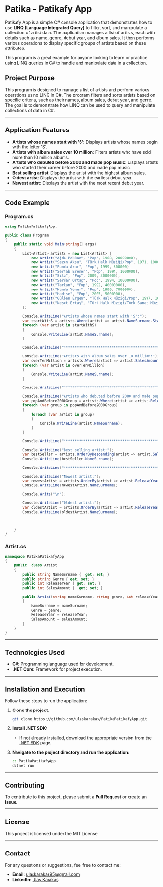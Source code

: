 # Patika - Patikafy App

Patikafy App is a simple C# console application that demonstrates how to use **LINQ (Language Integrated Query)** to filter, sort, and manipulate a collection of artist data. The application manages a list of artists, each with details such as name, genre, debut year, and album sales. It then performs various operations to display specific groups of artists based on these attributes.

This program is a great example for anyone looking to learn or practice using LINQ queries in C# to handle and manipulate data in a collection.

## Project Purpose

This program is designed to manage a list of artists and perform various operations using LINQ in C#. The program filters and sorts artists based on specific criteria, such as their names, album sales, debut year, and genre. The goal is to demonstrate how LINQ can be used to query and manipulate collections of data in C#.

---

## Application Features

- **Artists whose names start with 'S'**: Displays artists whose names begin with the letter 'S'.
- **Artists with album sales over 10 million**: Filters artists who have sold more than 10 million albums.
- **Artists who debuted before 2000 and made pop music**: Displays artists who started their career before 2000 and made pop music.
- **Best selling artist**: Displays the artist with the highest album sales.
- **Oldest artist**: Displays the artist with the earliest debut year.
- **Newest artist**: Displays the artist with the most recent debut year.

---


## Code Example

### Program.cs
```csharp
using PatikaPatikafyApp;

public class Program
{
    public static void Main(string[] args)
    {
        List<Artist> artists = new List<Artist> {
            new Artist("Ajda Pekkan", "Pop", 1968, 20000000),
            new Artist("Sezen Aksu", "Türk Halk Müziği/Pop", 1971, 10000000),
            new Artist("Funda Arar", "Pop", 1999, 300000),
            new Artist("Sertab Erener", "Pop", 1994, 1000000),
            new Artist("Sıla", "Pop", 2009, 3000000),
            new Artist("Serdar Ortaç", "Pop", 1994, 10000000),
            new Artist("Tarkan", "Pop", 1992, 40000000),
            new Artist("Hande Yener", "Pop", 1999, 7000000),
            new Artist("Hadise", "Pop", 2005, 5000000),
            new Artist("Gülben Ergen", "Türk Halk Müzigi/Pop", 1997, 10000000),
            new Artist("Neşet Ertaş", "Türk Halk Müzigi/Türk Sanat Müziği", 1960, 2000000),
        };

        Console.WriteLine("Artists whose names start with 'S':");
        var startWithS = artists.Where(artist => artist.NameSurname.StartsWith("S"));
        foreach (var artist in startWithS)
        {
            Console.WriteLine(artist.NameSurname);
        }

        Console.WriteLine("****************************************************");

        Console.WriteLine("Artists with album sales over 10 million:");
        var overTenMillion = artists.Where(artist => artist.SalesAmount > 10000000);
        foreach (var artist in overTenMillion)
        {
            Console.WriteLine(artist.NameSurname);
        }

        Console.WriteLine("****************************************************");

        Console.WriteLine("Artists who debuted before 2000 and made pop music:");
        var popAndBefore2000Group = artists.Where(artist => artist.ReleaseYear < 2000 && artist.Genre.Contains("Pop")).OrderBy(artist => artist.NameSurname).GroupBy(artist => artist.ReleaseYear);
        foreach (var group in popAndBefore2000Group)
        {
            foreach (var artist in group)
            {
                Console.WriteLine(artist.NameSurname);
            }
        }

        Console.WriteLine("****************************************************");

        Console.WriteLine("Best selling artist:");
        var bestSeller = artists.OrderByDescending(artist => artist.SalesAmount).First();
        Console.WriteLine(bestSeller.NameSurname);

        Console.WriteLine("****************************************************");

        Console.WriteLine("Newest artist:");
        var newestArtist = artists.OrderBy(artist => artist.ReleaseYear).Last();
        Console.WriteLine(newestArtist.NameSurname);

        Console.Write("\n");

        Console.WriteLine("Oldest artist:");
        var oldestArtist = artists.OrderBy(artist => artist.ReleaseYear).First();
        Console.WriteLine(oldestArtist.NameSurname);

        

    }
}
```

### Artist.cs
```csharp
namespace PatikaPatikafyApp
{
    public  class Artist
    {
        public string NameSurname {  get; set; }
        public string Genre { get; set; }
        public int ReleaseYear { get; set; }
        public int SalesAmount {  get; set; }

        public Artist(string nameSurname, string genre, int releaseYear, int salesAmount)
        {
            NameSurname = nameSurname;
            Genre = genre;
            ReleaseYear = releaseYear;
            SalesAmount = salesAmount;
        }
    }
}
```
---

## Technologies Used

- **C#**: Programming language used for development.
- **.NET Core**: Framework for project execution.

---

## Installation and Execution

Follow these steps to run the application:

1. **Clone the project:**
   ```bash
   git clone https://github.com/ulaskarakas/PatikaPatikafyApp.git
   ```
2. **Install .NET SDK:**
   - If not already installed, download the appropriate version from the [.NET SDK](https://dotnet.microsoft.com/download) page.

3. **Navigate to the project directory and run the application:**
   ```bash
   cd PatikaPatikafyApp
   dotnet run
   ```

---

## Contributing
To contribute to this project, please submit a **Pull Request** or create an **Issue**.

---

## License
This project is licensed under the MIT License.

---

## Contact
For any questions or suggestions, feel free to contact me:
- **Email**: [ulaskarakas95@gmail.com](mailto:ulaskarakas95@gmail.com)
- **LinkedIn**: [Ulaş Karakaş](https://www.linkedin.com/in/ulas-karakas/)
